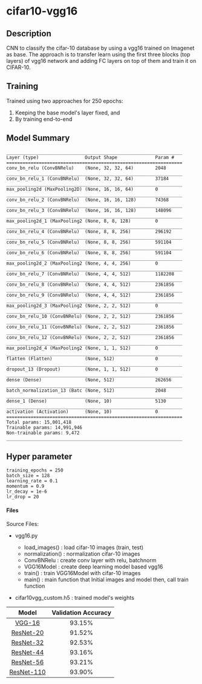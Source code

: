 # cifar10-vgg16

## Description
CNN to classify the cifar-10 database by using a vgg16 trained on Imagenet as base.
The approach is to transfer learn using the first three blocks (top layers) of vgg16 network and adding FC layers on top of them and train it on CIFAR-10. 

## Training
Trained using two approaches for 250 epochs:
1. Keeping the base model's layer fixed, and
2. By training end-to-end

## Model Summary
    _________________________________________________________________
    Layer (type)                 Output Shape              Param #   
    =================================================================
    conv_bn_relu (ConvBNRelu)    (None, 32, 32, 64)        2048      
    _________________________________________________________________
    conv_bn_relu_1 (ConvBNRelu)  (None, 32, 32, 64)        37184     
    _________________________________________________________________
    max_pooling2d (MaxPooling2D) (None, 16, 16, 64)        0         
    _________________________________________________________________
    conv_bn_relu_2 (ConvBNRelu)  (None, 16, 16, 128)       74368     
    _________________________________________________________________
    conv_bn_relu_3 (ConvBNRelu)  (None, 16, 16, 128)       148096    
    _________________________________________________________________
    max_pooling2d_1 (MaxPooling2 (None, 8, 8, 128)         0         
    _________________________________________________________________
    conv_bn_relu_4 (ConvBNRelu)  (None, 8, 8, 256)         296192    
    _________________________________________________________________
    conv_bn_relu_5 (ConvBNRelu)  (None, 8, 8, 256)         591104    
    _________________________________________________________________
    conv_bn_relu_6 (ConvBNRelu)  (None, 8, 8, 256)         591104    
    _________________________________________________________________
    max_pooling2d_2 (MaxPooling2 (None, 4, 4, 256)         0         
    _________________________________________________________________
    conv_bn_relu_7 (ConvBNRelu)  (None, 4, 4, 512)         1182208   
    _________________________________________________________________
    conv_bn_relu_8 (ConvBNRelu)  (None, 4, 4, 512)         2361856   
    _________________________________________________________________
    conv_bn_relu_9 (ConvBNRelu)  (None, 4, 4, 512)         2361856   
    _________________________________________________________________
    max_pooling2d_3 (MaxPooling2 (None, 2, 2, 512)         0         
    _________________________________________________________________
    conv_bn_relu_10 (ConvBNRelu) (None, 2, 2, 512)         2361856   
    _________________________________________________________________
    conv_bn_relu_11 (ConvBNRelu) (None, 2, 2, 512)         2361856   
    _________________________________________________________________
    conv_bn_relu_12 (ConvBNRelu) (None, 2, 2, 512)         2361856   
    _________________________________________________________________
    max_pooling2d_4 (MaxPooling2 (None, 1, 1, 512)         0         
    _________________________________________________________________
    flatten (Flatten)            (None, 512)               0         
    _________________________________________________________________
    dropout_13 (Dropout)         (None, 1, 1, 512)         0         
    _________________________________________________________________
    dense (Dense)                (None, 512)               262656    
    _________________________________________________________________
    batch_normalization_13 (Batc (None, 512)               2048      
    _________________________________________________________________
    dense_1 (Dense)              (None, 10)                5130      
    _________________________________________________________________
    activation (Activation)      (None, 10)                0         
    =================================================================
    Total params: 15,001,418
    Trainable params: 14,991,946
    Non-trainable params: 9,472
    _________________________________________________________________

## Hyper parameter
    training_epochs = 250
    batch_size = 128
    learning_rate = 0.1
    momentum = 0.9
    lr_decay = 1e-6
    lr_drop = 20



#### Files
Source Files:

- vgg16.py
    - load_images() : load cifar-10 images (train, test)
    - normalization() : normalization cifar-10 images
    - ConvBNRelu : create conv layer with relu,  batchnorm
    - VGG16Model  : create deep learning model based vgg16
    - train() : train VGG16Model with cifar-10 images
    - main() : main function that Initial images and model then, call train function
    
    
- cifar10vgg_custom.h5 : trained model's weights


|Model|Validation Accuracy
|:------:|:---:|
|[VGG-16](https://github.com/SeHwanJoo/cifar10-vgg16)|93.15%|
|[ResNet-20](https://github.com/SeHwanJoo/cifar10-ResNet-tensorflow)|91.52%|
|[ResNet-32](https://github.com/SeHwanJoo/cifar10-ResNet-tensorflow)|92.53%|
|[ResNet-44](https://github.com/SeHwanJoo/cifar10-ResNet-tensorflow)|93.16%|
|[ResNet-56](https://github.com/SeHwanJoo/cifar10-ResNet-tensorflow)|93.21%|
|[ResNet-110](https://github.com/SeHwanJoo/cifar10-ResNet-tensorflow)|93.90%|

